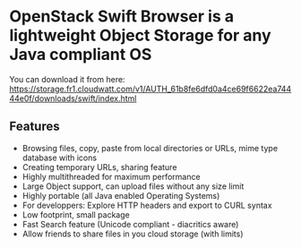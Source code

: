 OpenStack Swift Browser is a lightweight Object Storage for any Java compliant OS
=================================================================================

You can download it from here: https://storage.fr1.cloudwatt.com/v1/AUTH_61b8fe6dfd0a4ce69f6622ea74444e0f/downloads/swift/index.html

Features
--------

- Browsing files, copy, paste from local directories or URLs, mime type database with icons
- Creating temporary URLs, sharing feature
- Highly multithreaded for maximum performance
- Large Object support, can upload files without any size limit
- Highly portable (all Java enabled Operating Systems)
- For developpers: Explore HTTP headers and export to CURL syntax
- Low footprint, small package
- Fast Search feature (Unicode compliant - diacritics aware)
- Allow friends to share files in you cloud storage (with limits)


